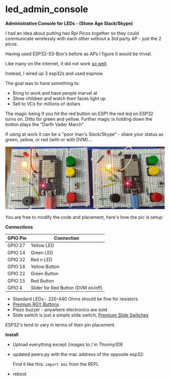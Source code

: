 # led_admin_console

**Administrative Console for LEDs - (Stone Age Slack/Skype)**

I had an idea about putting two Rpi Picos together so they could communicate wirelessly with each other without a 3rd party AP - just the 2 picos.

Having used ESP32-S3-Box's before as APs I figure it would be trivial.

Like many on the internet, it did not work [so well](https://forums.raspberrypi.com/viewtopic.php?t=363911).

Instead, I wired up 3 esp32s and used espnow. 

The goal was to have something to:
- Bring to work and have people marvel at
- Show children and watch their faces light up
- Sell to VCs for millions of dollars

The magic being if you hit the red button on ESP1 the red led on ESP32 turns on. Ditto for green and yellow.
Further magic is holding down the button plays the "Darth Vader March" 

If using at work it can be a "poor man's Slack/Skype" - share your status as green, yellow, or red (with or with DVM)...

![Esp32s](/images/PXL_20240126_035208295.jpg)


You are free to modify the code and placement, here's how the pic is setup:

**Connections**

| GPIO Pin | Connection|
| -------- | --------- |
| GPIO 27  | Yellow LED|
| GPIO 14  | Green  LED|
| GPIO 32  | Red n  LED|
| GPIO 18  | Yellow Button |
| GPIO 22  | Green  Button |
| GPIO 15  | Red    Button |
| GPIO  4  | Slider for Red Button (DVM on/off) |

- Standard LEDs - 220-440 Ohms  should be fine for resistors.
- [Premium RGY Buttons](https://www.amazon.com/gp/product/B01E38OS7K)
- Piezo buzzer - anywhere electronics are sold 
- Slide switch is just a simple slide switch, [Premium Slide Switches](https://www.amazon.com/gp/product/B0BCK9JDWY/)

ESP32's tend to vary in terms of their pin placement.

**Install**
- Upload everything except /images to / in Thonny/IDE
- updated peers.py with the mac address of the opposite esp32:
    
  Find it like this: `import mac` from the REPL
- reboot


